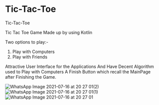 # Tic-Tac-Toe
Tic-Tac-Toe

Tic Tac Toe Game Made up by using Kotlin

Two options to play:-
1. Play with Computers
2. Play with Friends


Attractive User Interface for the Applications
And Have Decent Algorithm used to Play with Computers
A Finish Button which recall the MainPage after Finishing the Game.

![WhatsApp Image 2021-07-16 at 20 27 01(2)](https://user-images.githubusercontent.com/55665927/125979747-acb125b2-dbfb-4017-b0f0-75aabba3cd0b.jpeg)
![WhatsApp Image 2021-07-16 at 20 27 01(1)](https://user-images.githubusercontent.com/55665927/125979750-9b0912e2-6948-4978-b2e3-2770da448b7c.jpeg)
![WhatsApp Image 2021-07-16 at 20 27 01](https://user-images.githubusercontent.com/55665927/125979755-c33c431b-4fe9-4393-8069-0bf8666bca63.jpeg)
